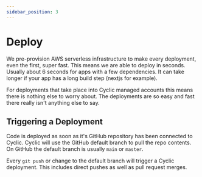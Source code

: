 ```yaml
---
sidebar_position: 3
---
```


# Deploy

We pre-provision AWS serverless infrastructure to make every deployment, even the first, super fast. This means we are able to deploy in seconds. Usually about 6 seconds for apps with a few dependencies. It can take longer if your app has a long build step (nextjs for example).

For deployments that take place into Cyclic managed accounts this means there is nothing else to worry about. The deployments are so easy and fast there really isn't anything else to say.

## Triggering a Deployment
Code is deployed as soon as it's GitHub repository has been connected to Cyclic. Cyclic will use the GitHub default branch to pull the repo contents. On GitHub the default branch is usually  `main` or `master`. 

Every `git push` or change to the default branch will trigger a Cyclic deployment. This includes direct pushes as well as pull request merges. 